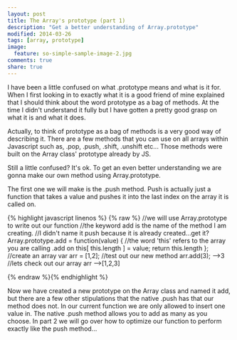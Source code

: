 ```yaml
---
layout: post
title: The Array's prototype (part 1)
description: "Get a better understanding of Array.prototype"
modified: 2014-03-26
tags: [array, prototype]
image:
  feature: so-simple-sample-image-2.jpg
comments: true
share: true
---
```



I have been a little confused on what .prototype means and what is it for. When I first looking in to exactly what it is a good friend of mine explained that I should think about the word prototype as a bag of methods. At the time I didn't understand it fully but I have gotten a pretty good grasp on what it is and what it does.

Actually, to think of prototype as a bag of methods is a very good way of describing it. There are a few methods that you can use on all arrays within Javascript such as, .pop, .push, .shift, .unshift etc... Those methods were built on the Array class' prototype already by JS.

Still a little confused? It's ok. To get an even better understanding we are gonna make our own method using Array.prototype.

The first one we will make is the .push method. Push is actually just a function that takes a value and pushes it into the last index on the array it is called on.

{% highlight javascript linenos %} {% raw %}
//we will use Array.prototype to write out our function
//the keyword add is the name of the method I am creating.
//I didn't name it push because it is already created...get it?
Array.prototype.add = function(value) {
  //the word 'this' refers to the array you are calling .add on
  this[ this.length ] = value;
  return this.length
};
//create an array
var arr = [1,2];
//test out our new method
arr.add(3);
-->3
//lets check out our array
arr
-->[1,2,3]


{% endraw %}{% endhighlight %}

Now we have created a new prototype on the Array class and named it add, but there are a few other stipulations that the native .push has that our method does not. In our current function we are only allowed to insert one value in. The native .push method allows you to add as many as you choose. In part 2 we will go over how to optimize our function to perform exactly like the push method...
